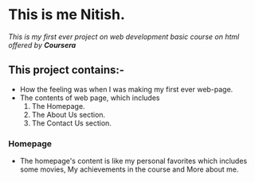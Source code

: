 # This is me Nitish.


*This is my first ever project on web development basic course on html offered by **Coursera***

## This project contains:-
- How the feeling was when I was making my first ever web-page.
- The contents of web page, which includes
  1. The Homepage.
  2. The About Us section.
  3. The Contact Us section.
### Homepage
- The homepage's content is like my personal favorites which includes some movies, My achievements in the course and More about me.
